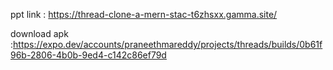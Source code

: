 ppt link : https://thread-clone-a-mern-stac-t6zhsxx.gamma.site/




download apk :https://expo.dev/accounts/praneethmareddy/projects/threads/builds/0b61f96b-2806-4b0b-9ed4-c142c86ef79d
